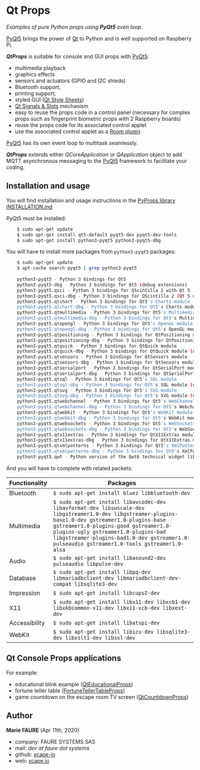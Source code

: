 ﻿# Qt Props
*Examples of pure Python props using **PyQt5** even loop.*

<a href="https://www.learnpyqt.com/" target="_blank">PyQt5</a> brings the power of <a href="https://doc.qt.io/" target="_blank">Qt</a> to Python and is well supported on Raspberry Pi.

***QtProps*** is suitable for console and GUI props with <a href="https://www.learnpyqt.com/" target="_blank">PyQt5</a>:
* multimedia playback
* graphics effects
* sensors and actuators (GPIO and I2C shieds)
* Bluetooth support,
* printing support,
* styled GUI (<a href="https://doc.qt.io/qt-5/stylesheet-reference.html" target="_blank">Qt Style Sheets</a>)
* <a href="https://doc.qt.io/qt-5/signalsandslots.html" target="_blank">Qt Signals & Slots</a> mechanism
* easy to reuse the props code in a control panel (necessary for complex props such as fingerprint biometric props with 2 Raspberry boards)
* reuse the props code for its associated control applet
* use the associated control applet as a <a href="https://github.com/xcape-io/PySkeletonPlugin" target="_blank">Room plugin</a>

<a href="https://www.learnpyqt.com/" target="_blank">PyQt5</a> has its own event loop to multitask seamlessly.

***QtProps*** extends either *QCoreApplication* or *QApplication* object to add MQTT asynchronous messaging to the <a href="https://www.learnpyqt.com/" target="_blank">PyQt5</a> framework to facilitate your coding.

## Installation and usage
You will find installation and usage instructions in the [PyProps library INSTALLATION.md](../INSTALLATION.md)

PyQt5 must be installed:

```bash
    $ sudo apt-get update
    $ sudo apt-get install qt5-default pyqt5-dev pyqt5-dev-tools
    $ sudo apt-get install python3-pyqt5 python3-pyqt5-dbg
```

You will have to install more packages from `python3-pyqt5` packages:

```bash
    $ sudo apt-get update
    $ apt-cache search pyqt5 | grep python3-pyqt5
    
    python3-pyqt5 - Python 3 bindings for Qt5
    python3-pyqt5-dbg - Python 3 bindings for Qt5 (debug extensions)
    python3-pyqt5.qsci - Python 3 bindings for QScintilla 2 with Qt 5
    python3-pyqt5.qsci-dbg - Python 3 bindings for QScintilla 2 (Qt 5 debug extensions)
    python3-pyqt5.qtchart - Python 3 bindings for Qt5's Charts module
    python3-pyqt5.qtchart-dbg - Python 3 bindings for Qt5's Charts module (debug extension)
    python3-pyqt5.qtmultimedia - Python 3 bindings for Qt5's Multimedia module
    python3-pyqt5.qtmultimedia-dbg - Python 3 bindings for Qt5's Multimedia module (debug extensions)
    python3-pyqt5.qtopengl - Python 3 bindings for Qt5's OpenGL module
    python3-pyqt5.qtopengl-dbg - Python 3 bindings for Qt5's OpenGL module (debug extension)
    python3-pyqt5.qtpositioning - Python 3 bindings for QtPositioning module
    python3-pyqt5.qtpositioning-dbg - Python 3 bindings for QtPositioning module (debug extension)
    python3-pyqt5.qtquick - Python 3 bindings for QtQuick module
    python3-pyqt5.qtquick-dbg - Python 3 bindings for QtQuick module (debug extension)
    python3-pyqt5.qtsensors - Python 3 bindings for QtSensors module
    python3-pyqt5.qtsensors-dbg - Python 3 bindings for QtSensors module (debug extension)
    python3-pyqt5.qtserialport - Python 3 bindings for QtSerialPort module
    python3-pyqt5.qtserialport-dbg - Python 3 bindings for QtSerialPort module (debug extension)
    python3-pyqt5.qtsql - Python 3 bindings for Qt5's SQL module
    python3-pyqt5.qtsql-dbg - Python 3 bindings for Qt5's SQL module (debug extension)
    python3-pyqt5.qtsvg - Python 3 bindings for Qt5's SVG module
    python3-pyqt5.qtsvg-dbg - Python 3 bindings for Qt5's SVG module (debug extension)
    python3-pyqt5.qtwebchannel - Python 3 bindings for Qt5's WebChannel module
    python3-pyqt5.qtwebchannel-dbg - Python 3 bindings for Qt5's Webchannel module (debug extension)
    python3-pyqt5.qtwebkit - Python 3 bindings for Qt5's WebKit module
    python3-pyqt5.qtwebkit-dbg - Python 3 bindings for Qt5's WebKit module (debug extensions)
    python3-pyqt5.qtwebsockets - Python 3 bindings for Qt5's WebSockets module
    python3-pyqt5.qtwebsockets-dbg - Python 3 bindings for Qt5's WebSockets module (debug extensions)
    python3-pyqt5.qtx11extras - Python 3 bindings for QtX11Extras module
    python3-pyqt5.qtx11extras-dbg - Python 3 bindings for QtX11Extras module (debug extension)
    python3-pyqt5.qtxmlpatterns - Python 3 bindings for Qt5's XmlPatterns module
    python3-pyqt5.qtxmlpatterns-dbg - Python 3 bindings for Qt5's XmlPatterns module (debug extension)
    python3-pyqt5.qwt - Python version of the Qwt6 technical widget library (Python3)

```

And you will have to complete with related packets:

| Functionality  | Packages                                                     |
|----------------|--------------------------------------------------------------|
| Bluetooth      |	`$ sudo apt-get install bluez libbluetooth-dev`                 |
| Multimedia     |	`$ sudo apt-get install libavcodec-dev libavformat-dev libswscale-dev libgstreamer1.0-dev libgstreamer-plugins-base1.0-dev gstreamer1.0-plugins-base gstreamer1.0-plugins-good gstreamer1.0-plugins-ugly gstreamer1.0-plugins-bad libgstreamer-plugins-bad1.0-dev gstreamer1.0-pulseaudio gstreamer1.0-tools gstreamer1.0-alsa` |
| Audio          |	`$ sudo apt-get install libasound2-dev pulseaudio libpulse-dev` |
| Database       |	`$ sudo apt-get install libpq-dev libmariadbclient-dev libmariadbclient-dev-compat libsqlite3-dev` |
|  Impression	 |  `$ sudo apt-get install libcups2-dev`                            |
| X11            |	`$ sudo apt-get install libx11-dev libxcb1-dev libxkbcommon-x11-dev libx11-xcb-dev libxext-dev` |
| Accessibility  |	`$ sudo apt-get install libatspi-dev`                           |
| WebKit         |	`$ sudo apt-get install libicu-dev libsqlite3-dev libxslt1-dev libssl-dev` |


## Qt Console  Props applications
For example:
* educational blink example ([QtEducationalProps](./QtEducationalProps))
* fortune teller table ([FortuneTellerTableProps](./FortuneTellerTableProps))
* game countdown on the escape room TV screen ([QtCountdownProps](./QtCountdownProps))


## Author

**Marie FAURE** (Apr 11th, 2020)
* company: FAURE SYSTEMS SAS
* mail: *dev at faure dot systems*
* github: <a href="https://github.com/xcape-io?tab=repositories" target="_blank">xcape-io</a>
* web: <a href="https://xcape.io/" target="_blank">xcape.io</a>